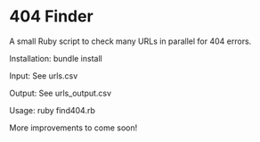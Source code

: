 404 Finder
==========

A small Ruby script to check many URLs in parallel for 404 errors.

Installation:
bundle install

Input:
See urls.csv

Output:
See urls_output.csv

Usage:
ruby find404.rb

More improvements to come soon!
